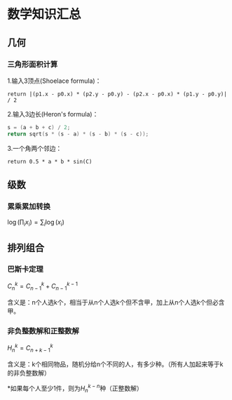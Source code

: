 # 数学知识汇总

## 几何

### 三角形面积计算

1.输入3顶点(Shoelace formula)：

`return |(p1.x - p0.x) * (p2.y - p0.y) - (p2.x - p0.x) * (p1.y - p0.y)| / 2`

2.输入3边长(Heron's formula)：

``` c
s = (a + b + c) / 2;
return sqrt(s * (s - a) * (s - b) * (s - c));
```

3.一个角两个邻边：

`return 0.5 * a * b * sin(C)`

## 级数

### 累乘累加转换

$\log(\prod_i x_i)=\sum_i \log(x_i)$

## 排列组合

### 巴斯卡定理

$C_{n}^{k}=C_{n-1}^{k}+C_{n-1}^{k-1}$

含义是：n个人选k个，相当于从n个人选k个但不含甲，加上从n个人选k个但必含甲。

### 非负整数解和正整数解

$H_{n}^{k}=C_{n+k-1}^{k}$

含义是：k个相同物品，随机分给n个不同的人，有多少种。（所有人加起来等于k的非负整数解）

*如果每个人至少1件，则为$H_{n}^{k-n}$种（正整数解）
